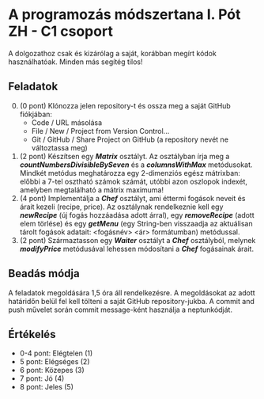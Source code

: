 # A programozás módszertana I. Pót ZH - C1 csoport

A dolgozathoz csak és kizárólag a saját, korábban megírt kódok használhatóak. Minden más segítég tilos!

## Feladatok

0. (0 pont) Klónozza jelen repository-t és ossza meg a saját GitHub fiókjában:
    - Code / URL másolása
    - File / New / Project from Version Control...
    - Git / GitHub / Share Project on GitHub (a repository nevét ne változtassa meg)
1. (2 pont) Készítsen egy ***Matrix*** osztályt. Az osztályban írja meg a ***countNumbersDivisibleBySeven*** és a
   ***columnsWithMax*** metódusokat. Mindkét metódus meghatározza egy 2-dimenziós egész mátrixban: előbbi a 7-tel
   osztható számok számát, utóbbi azon oszlopok indexét, amelyben megtalálható a mátrix maximuma!
2. (4 pont) Implementálja a ***Chef*** osztályt, ami éttermi fogások neveit és árait kezeli (recipe, price).
   Az osztálynak rendelkeznie kell egy ***newRecipe*** (új fogás hozzáadása adott árral), egy ***removeRecipe***
   (adott elem törlése) és egy ***getMenu*** (egy String-ben visszaadja az aktuálisan tárolt fogások adatait:
   <fogásnév> <ár> formátumban) metódussal.
3. (2 pont) Származtasson egy ***Waiter*** osztályt a ***Chef*** osztályból, melynek ***modifyPrice***
   metódusával lehessen módosítani a ***Chef*** fogásainak árait.

## Beadás módja

A feladatok megoldására 1,5 óra áll rendelkezésre. A megoldásokat az adott határidőn belül fel kell tölteni
a saját GitHub repository-jukba. A commit and push művelet során commit message-ként használja a neptunkódját.

## Értékelés

* 0-4 pont: Elégtelen (1)
* 5 pont: Elégséges (2)
* 6 pont: Közepes (3)
* 7 pont: Jó (4)
* 8 pont: Jeles (5)